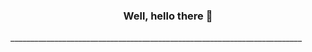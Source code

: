 <h3 align ="center"> Well, hello there 👋 </h3>
_________________________________________________________________________
<!--
**DaliusBeckjr/DaliusBeckjr** is a ✨ _special_ ✨ repository because its `README.md` (this file) appears on your GitHub profile.

Here are some ideas to get you started:

- 🔭 I’m currently working on ...
- 🌱 I’m currently learning ...
- 👯 I’m looking to collaborate on ...
- 🤔 I’m looking for help with ...
- 💬 Ask me about ...
- 📫 How to reach me: ...
- 😄 Pronouns: ...
- ⚡ Fun fact: ...


lll
-->

[![GitHub Streak](https://streak-stats.demolab.com/?user=DaliusBeckjr&theme=material-palenight)](https://git.io/streak-stats)

